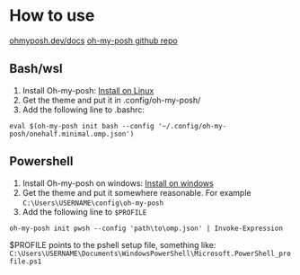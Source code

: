 # How to use
[ohmyposh.dev/docs](https://ohmyposh.dev/docs)
[oh-my-posh github repo](https://github.com/jandedobbeleer/oh-my-posh)

## Bash/wsl
1. Install Oh-my-posh: [Install on Linux](https://ohmyposh.dev/docs/installation/linux)
2. Get the theme and put it in .config/oh-my-posh/
3. Add the following line to .bashrc: 

`eval $(oh-my-posh init bash --config '~/.config/oh-my-posh/onehalf.minimal.omp.json')`

## Powershell
1. Install Oh-my-posh on windows: [Install on windows](https://ohmyposh.dev/docs/installation/windows)
2. Get the theme and put it somewhere reasonable. For example `C:\Users\USERNAME\config\oh-my-posh`
3. Add the following line to `$PROFILE`

`oh-my-posh init pwsh --config 'path\to\omp.json' | Invoke-Expression`

$PROFILE points to the pshell setup file, something like: `C:\Users\USERNAME\Documents\WindowsPowerShell\Microsoft.PowerShell_profile.ps1`
